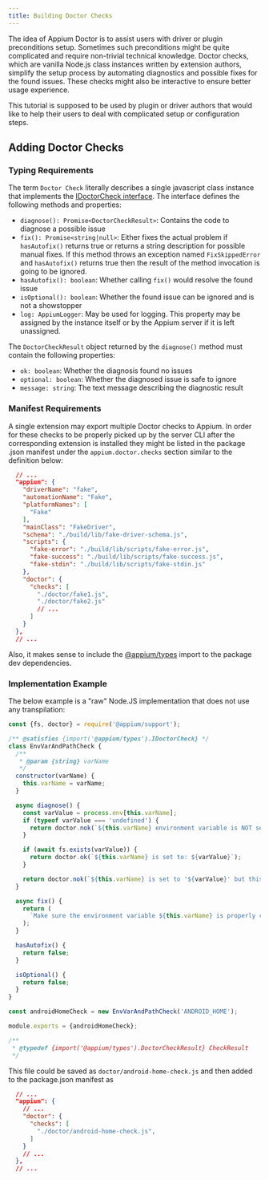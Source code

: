 ```yaml
---
title: Building Doctor Checks
---
```


The idea of Appium Doctor is to assist users with driver or plugin preconditions setup. Sometimes such
preconditions might be quite complicated and require non-trivial technical knowledge. Doctor checks,
which are vanilla Node.js class instances written by extension authors, simplify
the setup process by automating diagnostics and possible fixes for the found issues. These checks
might also be interactive to ensure better usage experience.

This tutorial is supposed to be used by plugin or driver authors that would like to help their users
to deal with complicated setup or configuration steps.

## Adding Doctor Checks

### Typing Requirements

The term `Doctor Check` literally describes a single javascript class instance that implements the
[IDoctorCheck interface](https://github.com/appium/appium/blob/master/packages/types/lib/doctor.ts).
The interface defines the following methods and properties:

- `diagnose(): Promise<DoctorCheckResult>`: Contains the code to diagnose a possible issue
- `fix(): Promise<string|null>`: Either fixes the actual problem if `hasAutofix()` returns true or
  returns a string description for possible manual fixes. If this method throws an exception named
  `FixSkippedError` and `hasAutofix()` returns true then the result of the method invocation
  is going to be ignored.
- `hasAutofix(): boolean`: Whether calling `fix()` would resolve the found issue
- `isOptional(): boolean`: Whether the found issue can be ignored and is not a showstopper
- `log: AppiumLogger`: May be used for logging. This property may be assigned
  by the instance itself or by the Appium server if it is left unassigned.

The `DoctorCheckResult` object returned by the `diagnose()` method must contain the following properties:

- `ok: boolean`: Whether the diagnosis found no issues
- `optional: boolean`: Whether the diagnosed issue is safe to ignore
- `message: string`: The text message describing the diagnostic result

### Manifest Requirements

A single extension may export multiple Doctor checks to Appium. In order for these checks to be properly
picked up by the server CLI after the corresponding extension is installed they might be listed in the
package .json manifest under the `appium.doctor.checks` section similar to the definition below:

```json
  // ...
  "appium": {
    "driverName": "fake",
    "automationName": "Fake",
    "platformNames": [
      "Fake"
    ],
    "mainClass": "FakeDriver",
    "schema": "./build/lib/fake-driver-schema.js",
    "scripts": {
      "fake-error": "./build/lib/scripts/fake-error.js",
      "fake-success": "./build/lib/scripts/fake-success.js",
      "fake-stdin": "./build/lib/scripts/fake-stdin.js"
    },
    "doctor": {
      "checks": [
        "./doctor/fake1.js",
        "./doctor/fake2.js"
        // ...
      ]
    }
  },
  // ...
```

Also, it makes sense to include the [@appium/types](https://www.npmjs.com/package/@appium/types) import
to the package dev dependencies.

### Implementation Example

The below example is a "raw" Node.JS implementation that does not use any transpilation:

```js
const {fs, doctor} = require('@appium/support');

/** @satisfies {import('@appium/types').IDoctorCheck} */
class EnvVarAndPathCheck {
  /**
   * @param {string} varName
   */
  constructor(varName) {
    this.varName = varName;
  }

  async diagnose() {
    const varValue = process.env[this.varName];
    if (typeof varValue === 'undefined') {
      return doctor.nok(`${this.varName} environment variable is NOT set!`);
    }

    if (await fs.exists(varValue)) {
      return doctor.ok(`${this.varName} is set to: ${varValue}`);
    }

    return doctor.nok(`${this.varName} is set to '${varValue}' but this is NOT a valid path!`);
  }

  async fix() {
    return (
      `Make sure the environment variable ${this.varName} is properly configured for the Appium server process`
    );
  }

  hasAutofix() {
    return false;
  }

  isOptional() {
    return false;
  }
}

const androidHomeCheck = new EnvVarAndPathCheck('ANDROID_HOME');

module.exports = {androidHomeCheck};

/**
 * @typedef {import('@appium/types').DoctorCheckResult} CheckResult
 */
```

This file could be saved as `doctor/android-home-check.js` and then added to the package.json manifest
as

```json
  // ...
  "appium": {
    // ...
    "doctor": {
      "checks": [
        "./doctor/android-home-check.js",
      ]
    }
    // ...
  },
  // ...
```
